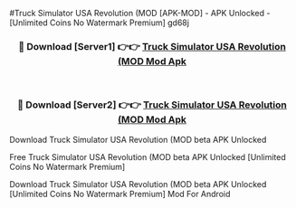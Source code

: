 #Truck Simulator USA Revolution (MOD [APK-MOD] - APK Unlocked - [Unlimited Coins No Watermark Premium] gd68j



<div align="center">

<h3>🔴 Download [Server1] 👉👉 <a href="https://momento.my/?title=Truck_Simulator_USA_Revolution_(MOD">Truck Simulator USA Revolution (MOD Mod Apk</a></h3><br>

<h3>🔴 Download [Server2] 👉👉 <a href="https://momento.my/?title=Truck_Simulator_USA_Revolution_(MOD">Truck Simulator USA Revolution (MOD Mod Apk</a></h3>
</div>



Download Truck Simulator USA Revolution (MOD beta APK Unlocked

Free Truck Simulator USA Revolution (MOD beta APK Unlocked [Unlimited Coins No Watermark Premium]

Download Truck Simulator USA Revolution (MOD beta APK Unlocked [Unlimited Coins No Watermark Premium] Mod For Android
